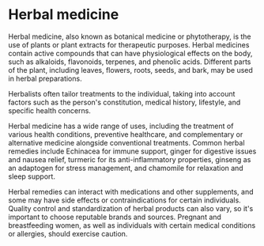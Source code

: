 [//]: # (
source: gpt-3 + jph editing
tags: herbals treatments
)

# Herbal medicine

Herbal medicine, also known as botanical medicine or phytotherapy, is the use of plants or plant extracts for therapeutic purposes. Herbal medicines contain active compounds that can have physiological effects on the body, such as alkaloids, flavonoids, terpenes, and phenolic acids. Different parts of the plant, including leaves, flowers, roots, seeds, and bark, may be used in herbal preparations.

Herbalists often tailor treatments to the individual, taking into account factors such as the person's constitution, medical history, lifestyle, and specific health concerns.

Herbal medicine has a wide range of uses, including the treatment of various health conditions, preventive healthcare, and complementary or alternative medicine alongside conventional treatments. Common herbal remedies include Echinacea for immune support, ginger for digestive issues and nausea relief, turmeric for its anti-inflammatory properties, ginseng as an adaptogen for stress management, and chamomile for relaxation and sleep support.

Herbal remedies can interact with medications and other supplements, and some may have side effects or contraindications for certain individuals. Quality control and standardization of herbal products can also vary, so it's important to choose reputable brands and sources. Pregnant and breastfeeding women, as well as individuals with certain medical conditions or allergies, should exercise caution.
